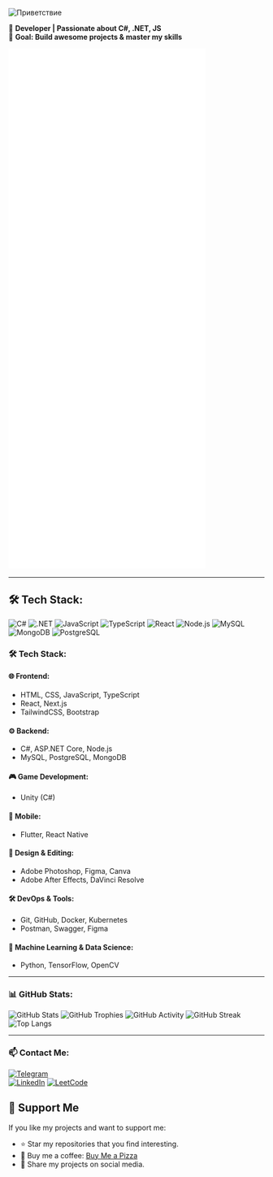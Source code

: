 ![Приветствие](https://readme-typing-svg.herokuapp.com?color=%2336BCF7&lines=Hey,+I+am+Artur!+Nice+to+meet+you!)
 

🚀 **Developer | Passionate about C#, .NET, JS**  
🎯 **Goal: Build awesome projects & master my skills**  

![GitHub Metrics](https://github.com/ArturPodchayev/ArturPodchayev/blob/main/github-metrics.svg)


---

## 🛠 Tech Stack:
![C#](https://img.shields.io/badge/C%23-%23239120.svg?style=for-the-badge&logo=c-sharp&logoColor=white)
![.NET](https://img.shields.io/badge/.NET-%235C2D91.svg?style=for-the-badge&logo=dotnet&logoColor=white)
![JavaScript](https://img.shields.io/badge/JavaScript-%23F7DF1E.svg?style=for-the-badge&logo=javascript&logoColor=black)
![TypeScript](https://img.shields.io/badge/TypeScript-%233178C6.svg?style=for-the-badge&logo=typescript&logoColor=white)
![React](https://img.shields.io/badge/React-%2361DAFB.svg?style=for-the-badge&logo=react&logoColor=black)
![Node.js](https://img.shields.io/badge/Node.js-%23339933.svg?style=for-the-badge&logo=node.js&logoColor=white)
![MySQL](https://img.shields.io/badge/MySQL-%2300758F.svg?style=for-the-badge&logo=mysql&logoColor=white)
![MongoDB](https://img.shields.io/badge/MongoDB-%2347A248.svg?style=for-the-badge&logo=mongodb&logoColor=white)
![PostgreSQL](https://img.shields.io/badge/PostgreSQL-%23336791.svg?style=for-the-badge&logo=postgresql&logoColor=white)


### 🛠️ Tech Stack:
#### 🌐 Frontend:
- HTML, CSS, JavaScript, TypeScript
- React, Next.js 
- TailwindCSS, Bootstrap 

#### ⚙️ Backend:
- C#, ASP.NET Core, Node.js 
- MySQL, PostgreSQL, MongoDB 

#### 🎮 Game Development:
- Unity (C#) 

#### 📱 Mobile:
- Flutter, React Native

#### 🎨 Design & Editing:
- Adobe Photoshop, Figma, Canva
- Adobe After Effects, DaVinci Resolve

#### 🛠 DevOps & Tools:
- Git, GitHub, Docker, Kubernetes
- Postman, Swagger, Figma

#### 🧠 Machine Learning & Data Science:
- Python, TensorFlow, OpenCV

---

### 📊 GitHub Stats:

![GitHub Stats](https://github-readme-stats-4ko1.vercel.app/api?username=ArturPodchayev&show_icons=true&theme=dark&count_private=true)
![GitHub Trophies](https://github-profile-trophy.vercel.app/?username=ArturPodchayev&theme=darkhub&no-bg=true&no-frame=true)
![GitHub Activity](https://github-readme-activity-graph.vercel.app/graph?username=ArturPodchayev&theme=react-dark)
![GitHub Streak](https://github-readme-streak-stats.herokuapp.com/?user=ArturPodchayev&theme=dark)
![Top Langs](https://github-readme-stats-4ko1.vercel.app/api/top-langs/?username=ArturPodchayev&layout=compact&theme=radical&count_private=true&langs_count=8)


---

### 📫 Contact Me:  
[![Telegram](https://img.shields.io/badge/Telegram-26A5E4?style=for-the-badge&logo=telegram&logoColor=white)](https://t.me/Artur_IT_Developer)  
[![LinkedIn](https://img.shields.io/badge/LinkedIn-0A66C2?style=for-the-badge&logo=linkedin&logoColor=white)](https://www.linkedin.com/in/artur-podchayev-b11283321)
[![LeetCode](https://img.shields.io/badge/LeetCode-FFA116?style=for-the-badge&logo=leetcode&logoColor=black)](https://leetcode.com/u/Artur_648/)


 ## 💖 Support Me  

If you like my projects and want to support me:  

- ⭐️ Star my repositories that you find interesting.  
- 🍕 Buy me a coffee: [Buy Me a Pizza](https://buymeacoffee.com/arturpodchayev)  
- 💬 Share my projects on social media.  

